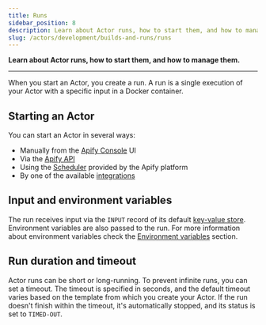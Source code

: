 ```yaml
---
title: Runs
sidebar_position: 8
description: Learn about Actor runs, how to start them, and how to manage them.
slug: /actors/development/builds-and-runs/runs
---
```


**Learn about Actor runs, how to start them, and how to manage them.**

---

When you start an Actor, you create a run. A run is a single execution of your Actor with a specific input in a Docker container.

## Starting an Actor

You can start an Actor in several ways:

- Manually from the [Apify Console](https://console.apify.com/actors) UI
- Via the [Apify API](/api/v2/act-runs-post)
- Using the [Scheduler](../../../schedules.md) provided by the Apify platform
- By one of the available [integrations](../../../integrations/index.mdx)

## Input and environment variables

The run receives input via the `INPUT` record of its default [key-value store](../../../storage/key_value_store.md). Environment variables are also passed to the run. For more information about environment variables check the [Environment variables](../programming_interface/environment_variables.md) section.

## Run duration and timeout

Actor runs can be short or long-running. To prevent infinite runs, you can set a timeout. The timeout is specified in seconds, and the default timeout varies based on the template from which you create your Actor. If the run doesn't finish within the timeout, it's automatically stopped, and its status is set to `TIMED-OUT`.
